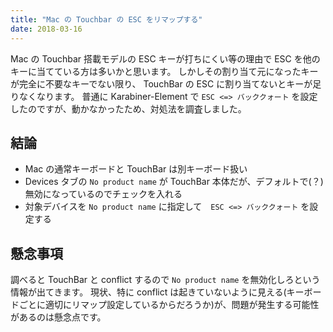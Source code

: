 ```yaml
---
title: "Mac の Touchbar の ESC をリマップする"
date: 2018-03-16
---
```


Mac の Touchbar 搭載モデルの ESC キーが打ちにくい等の理由で ESC を他のキーに当てている方は多いかと思います。
しかしその割り当て元になったキーが完全に不要なキーでない限り、 TouchBar の ESC に割り当てないとキーが足りなくなります。
普通に Karabiner-Element で `ESC <=> バッククォート` を設定したのですが、動かなかったため、対処法を調査しました。

## 結論
- Mac の通常キーボードと TouchBar は別キーボード扱い
- Devices タブの `No product name` が TouchBar 本体だが、デフォルトで(？)無効になっているのでチェックを入れる
- 対象デバイスを `No product name` に指定して　`ESC <=> バッククォート` を設定する

## 懸念事項
調べると TouchBar と conflict するので `No product name` を無効化しろという情報が出てきます。
現状、特に conflict は起きていないように見える(キーボードごとに適切にリマップ設定しているからだろうか)が、問題が発生する可能性があるのは懸念点です。

